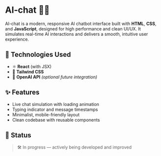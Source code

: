 # AI-chat 🤖💬

AI-chat is a modern, responsive AI chatbot interface built with **HTML**, **CSS**, and **JavaScript**, designed for high performance and clean UI/UX. It simulates real-time AI interactions and delivers a smooth, intuitive user experience.

## 🔧 Technologies Used

- ⚛️ **React** (with JSX)
- 🎨 **Tailwind CSS**
- 🧠 **OpenAI API** *(optional future integration)*

## ✨ Features

- Live chat simulation with loading animation
- Typing indicator and message timestamps
- Minimalist, mobile-friendly layout
- Clean codebase with reusable components

## 🚧 Status

> 🛠 In progress — actively being developed and improved